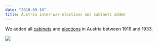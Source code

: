 ```yaml
---
date: "2018-09-10"
title: Austria inter-war elections and cabinets added
---
```


We added all [cabinets](http://www.parlgov.org/explore/aut/cabinet/) and [elections](http://www.parlgov.org/explore/aut/election/) in Austria between 1919 and 1933.

![](/images/parliament-germany.jpg)
